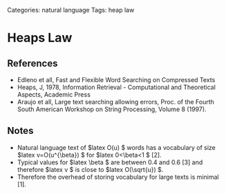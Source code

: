 Categories: natural language
Tags: heap
      law

# Heaps Law

## References

- Edleno et all, Fast and Flexible Word Searching on Compressed Texts
- Heaps, J, 1978, Information Retrieval - Computational and Theoretical Aspects, Academic Press
- Araujo et all, Large text searching allowing errors, Proc. of the Fourth South American Workshop on String Processing, Volume 8 (1997).

## Notes

- Natural language text of $latex O(u) $ words has a vocabulary of size $latex v=O(u^{\beta}) $ for $latex 0<\beta<1 $ [2].
- Typical values for $latex \beta $ are between 0.4 and 0.6 [3] and therefore $latex v $ is close to $latex O(\sqrt{u}) $.
- Therefore the overhead of storing vocabulary for large texts is minimal [1].